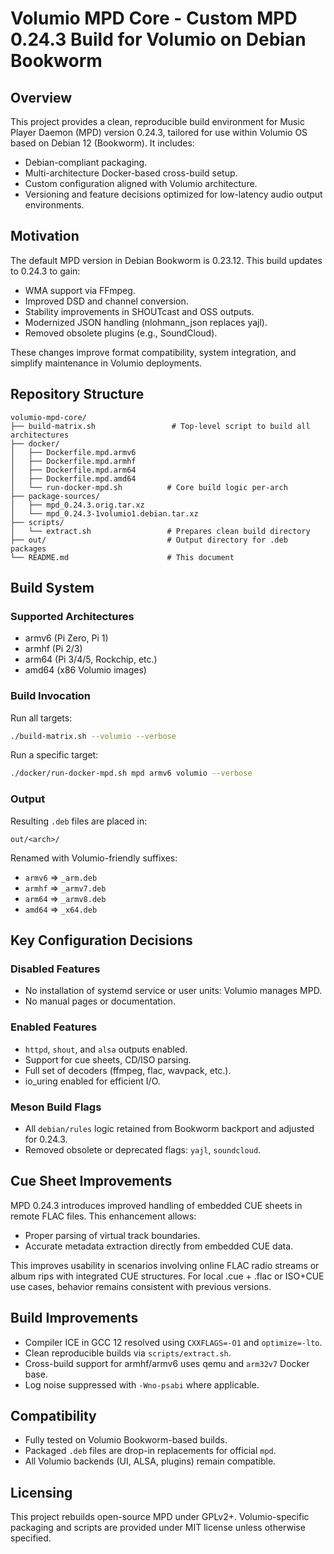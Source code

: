# Volumio MPD Core - Custom MPD 0.24.3 Build for Volumio on Debian Bookworm

## Overview
This project provides a clean, reproducible build environment for Music Player Daemon (MPD) version 0.24.3, tailored for use within Volumio OS based on Debian 12 (Bookworm). It includes:

- Debian-compliant packaging.
- Multi-architecture Docker-based cross-build setup.
- Custom configuration aligned with Volumio architecture.
- Versioning and feature decisions optimized for low-latency audio output environments.

## Motivation
The default MPD version in Debian Bookworm is 0.23.12. This build updates to 0.24.3 to gain:

- WMA support via FFmpeg.
- Improved DSD and channel conversion.
- Stability improvements in SHOUTcast and OSS outputs.
- Modernized JSON handling (nlohmann_json replaces yajl).
- Removed obsolete plugins (e.g., SoundCloud).

These changes improve format compatibility, system integration, and simplify maintenance in Volumio deployments.

## Repository Structure

```
volumio-mpd-core/
├── build-matrix.sh                 # Top-level script to build all architectures
├── docker/
│   ├── Dockerfile.mpd.armv6
│   ├── Dockerfile.mpd.armhf
│   ├── Dockerfile.mpd.arm64
│   ├── Dockerfile.mpd.amd64
│   └── run-docker-mpd.sh          # Core build logic per-arch
├── package-sources/
│   ├── mpd_0.24.3.orig.tar.xz
│   └── mpd_0.24.3-1volumio1.debian.tar.xz
├── scripts/
│   └── extract.sh                 # Prepares clean build directory
├── out/                           # Output directory for .deb packages
└── README.md                      # This document
```

## Build System

### Supported Architectures
- armv6 (Pi Zero, Pi 1)
- armhf (Pi 2/3)
- arm64 (Pi 3/4/5, Rockchip, etc.)
- amd64 (x86 Volumio images)

### Build Invocation
Run all targets:
```bash
./build-matrix.sh --volumio --verbose
```

Run a specific target:
```bash
./docker/run-docker-mpd.sh mpd armv6 volumio --verbose
```

### Output
Resulting `.deb` files are placed in:
```
out/<arch>/
```
Renamed with Volumio-friendly suffixes:
- `armv6` => `_arm.deb`
- `armhf` => `_armv7.deb`
- `arm64` => `_armv8.deb`
- `amd64` => `_x64.deb`

## Key Configuration Decisions

### Disabled Features
- No installation of systemd service or user units: Volumio manages MPD.
- No manual pages or documentation.

### Enabled Features
- `httpd`, `shout`, and `alsa` outputs enabled.
- Support for cue sheets, CD/ISO parsing.
- Full set of decoders (ffmpeg, flac, wavpack, etc.).
- io_uring enabled for efficient I/O.

### Meson Build Flags
- All `debian/rules` logic retained from Bookworm backport and adjusted for 0.24.3.
- Removed obsolete or deprecated flags: `yajl`, `soundcloud`.

## Cue Sheet Improvements
MPD 0.24.3 introduces improved handling of embedded CUE sheets in remote FLAC files. This enhancement allows:

- Proper parsing of virtual track boundaries.
- Accurate metadata extraction directly from embedded CUE data.

This improves usability in scenarios involving online FLAC radio streams or album rips with integrated CUE structures. For local .cue + .flac or ISO+CUE use cases, behavior remains consistent with previous versions.

## Build Improvements

- Compiler ICE in GCC 12 resolved using `CXXFLAGS=-O1` and `optimize=-lto`.
- Clean reproducible builds via `scripts/extract.sh`.
- Cross-build support for armhf/armv6 uses qemu and `arm32v7` Docker base.
- Log noise suppressed with `-Wno-psabi` where applicable.

## Compatibility
- Fully tested on Volumio Bookworm-based builds.
- Packaged `.deb` files are drop-in replacements for official `mpd`.
- All Volumio backends (UI, ALSA, plugins) remain compatible.

## Licensing
This project rebuilds open-source MPD under GPLv2+. Volumio-specific packaging and scripts are provided under MIT license unless otherwise specified.
